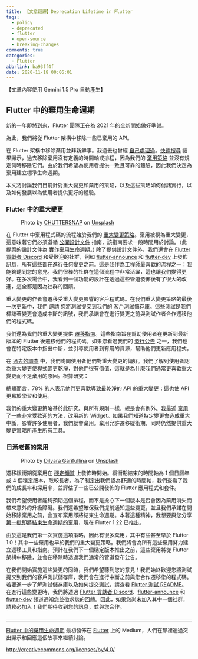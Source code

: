 ```yaml
---
title: 【文章翻譯】Deprecation Lifetime in Flutter
tags:
  - policy
  - deprecated
  - flutter
  - open-source
  - breaking-changes
comments: true
categories:
  - Flutter
abbrlink: ba93ff4f
date: 2020-11-18 00:06:01
---
```


【文章內容使用 Gemini 1.5 Pro 自動產生】

## Flutter 中的棄用生命週期

新的一年即將到來，Flutter 團隊正在為 2021 年的全新開始做好準備。

為此，我們將從 Flutter 架構中移除一些已棄用的 API。

在 Flutter 架構中移除棄用並非新鮮事。我過去也曾經 [自己處理過](https://github.com/flutter/flutter/pull/57065)。[快速搜尋](https://github.com/flutter/flutter/pulls?q=is%3Apr+is%3Aclosed+issues%3A+66020+64483+57065+51240+24115+67478) 結果顯示，過去移除棄用沒有定義的時間軸或排程，因為我們的 [棄用策略](https://github.com/flutter/flutter/wiki/Tree-hygiene#deprecation) 並沒有規定何時移除它們。由於我們希望為使用者提供一致且可靠的體驗，因此我們決定為棄用建立標準生命週期。

本文將討論我們目前針對重大變更和棄用的策略，以及這些策略如何付諸實行，以及如何發展以為使用者提供更好的體驗。

### Flutter 中的重大變更

<figure>
<img alt="" src="https://cdn-images-1.medium.com/max/1024/0*kp3Y8CnUirX421Fi" />
<figcaption>Photo by <a href="https://unsplash.com/@chuttersnap?utm_source=medium&amp;utm_medium=referral">CHUTTERSNAP</a> on <a href="https://unsplash.com?utm_source=medium&amp;utm_medium=referral">Unsplash</a></figcaption>
</figure>

在 Flutter 中棄用程式碼的流程始於我們的 [重大變更策略](https://github.com/flutter/flutter/wiki/Tree-hygiene#handling-breaking-changes)。棄用被視為重大變更，這意味著它們必須遵循 [公開設計文件](https://flutter.dev/docs/resources/design-docs) 指南，該指南要求一段時間用於討論。（此提案的設計文件為 [實作棄用生命週期](https://docs.google.com/document/d/1Gc3ecrMghzc7WU4pgzKB8uBaTPpRdWfozn0otBbxR7s/edit)。) 除了提供設計文件外，我們還會在 [Flutter 貢獻者 Discord](https://github.com/flutter/flutter/wiki/Chat) 和受歡迎的社群，例如 [flutter-announce](https://groups.google.com/g/flutter-announce) 和 [flutter-dev](https://groups.google.com/g/flutter-dev) 上發佈訊息，所有這些都在進行任何變更之前。這是我作為工程師最喜歡的流程之一：我能夠聽到您的意見。我們很棒的社群在這個流程中非常活躍，這也讓我們變得更好。在多次場合中，我看到一個功能的設計在透過這些管道發佈後有了很大的改進，這全都是因為社群的回饋。

重大變更的作者會遷移受重大變更影響的客戶程式碼。在我們重大變更策略的最後一次更新中，我們 [邀請](https://groups.google.com/g/flutter-announce/c/Z09a317E21o) 您將測試提交到我們的 [客戶測試儲存庫](https://github.com/flutter/tests)。這些測試是我們標誌著變更會造成中斷的訊號，我們承諾會在進行變更之前與測試作者合作遷移他們的程式碼。

我們還為我們的重大變更提供 [遷移指南](https://flutter.dev/docs/release/breaking-changes)。這些指南旨在幫助使用者在更新到最新版本的 Flutter 後遷移他們的程式碼。如果您看過我們的 [發行公告](https://medium.com/flutter/announcing-flutter-1-22-44f146009e5f) 之一，我們也會在特定版本中指出中斷，並引導使用者到有用的資源，幫助他們更新應用程式。

在 [過去的調查](https://medium.com/flutter/insights-from-flutters-first-user-survey-of-2019-3659b02303a5) 中，我們詢問使用者他們對重大變更的偏好。我們了解到使用者認為重大變更使程式碼更乾淨，對他們很有價值，這就是為什麼我們通常更喜歡重大變更而不是棄用的原因。根據研究：

總體而言，78% 的人表示他們更喜歡導致最乾淨的 API 的重大變更；這也使 API 更易於學習和使用。

我們的重大變更策略基於此研究。與所有規則一樣，總是會有例外。我最近 [棄用了一些非常受歡迎的方法](https://github.com/flutter/flutter/pull/67947)，改用新的 Widget。如果我們知道特定變更會造成重大中斷，影響許多使用者，我們就會棄用。棄用允許遷移緩衝期，同時仍然提供重大變更策略所產生所有工具。

### 日漸老舊的棄用

<figure>
<img alt="" src="https://cdn-images-1.medium.com/max/1024/0*n5eFBwWfgtkuLtDf" />
<figcaption>Photo by <a href="https://unsplash.com/@dilja96?utm_source=medium&amp;utm_medium=referral">Dilyara Garifullina</a> on <a href="https://unsplash.com?utm_source=medium&amp;utm_medium=referral">Unsplash</a></figcaption>
</figure>

遷移緩衝期從棄用在 [穩定頻道](https://flutter.dev/docs/development/tools/sdk/releases?tab=windows) 上發佈時開始。緩衝期結束的時間軸為 1 個日曆年或 4 個穩定版本，取較長者。為了制定出我們認為舒適的時間軸，我們查看了我們的成長率和採用率，並評估了一些已公開發佈的 Flutter 應用程式和套件。

我們希望使用者能夠預期這個排程，而不是擔心下一個版本是否會因為棄用消失而帶來意外的升級障礙。我們還希望確保我們提前通知這些變更，並且我們承諾在開始移除棄用之前，會宣布棄用即將結束生命週期。本著這種精神，我想要與您分享 [第一批即將結束生命週期的棄用](http://flutter.dev/go/deprecation-lifetime)，現在 Flutter 1.22 已推出。

由於這是我們第一次實施這項策略，因此有很多棄用，其中有些甚至早於 Flutter 1.0！其中一些棄用也早於我們的重大變更策略。我們將會為所有這些棄用努力建立遷移工具和指南。預計在我們下一個穩定版本推出之前，這些棄用將從 Flutter 架構中移除，並會在移除時透過我們通常的管道發布公告。

在我們開始實施這些變更的同時，我們希望聽到您的意見！我們始終歡迎您將測試提交到我們的客戶測試儲存庫，我們會在進行中斷之前與您合作遷移您的程式碼。若要進一步了解測試儲存庫以及如何提交測試，請查看 [Flutter 測試 README](https://github.com/flutter/tests/blob/master/README.md)。在進行這些變更時，我們將透過 [Flutter 貢獻者 Discord](https://github.com/flutter/flutter/wiki/Chat)、[flutter-announce](https://groups.google.com/g/flutter-announce) 和 [flutter-dev](https://groups.google.com/g/flutter-dev) 頻道通知您並徵求您的回饋。因此，如果您尚未加入其中一個社群，請務必加入！我們期待收到您的訊息，並與您合作。

<img src="https://medium.com/_/stat?event=post.clientViewed&referrerSource=full_rss&postId=e4d76ee738ad" width="1" height="1" alt=""><hr><p><a href="https://medium.com/flutter/deprecation-lifetime-in-flutter-e4d76ee738ad">Flutter 中的棄用生命週期</a> 最初發佈在 <a href="https://medium.com/flutter">Flutter</a> 上的 Medium，人們在那裡透過突出顯示和回應這個故事來繼續討論。</p> 


http://creativecommons.org/licenses/by/4.0/